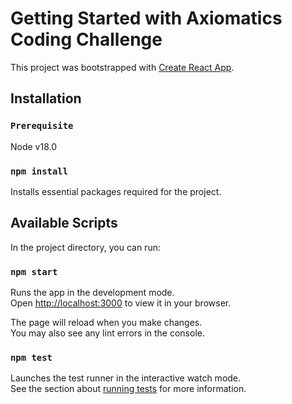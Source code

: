 # Getting Started with Axiomatics Coding Challenge

This project was bootstrapped with [Create React App](https://github.com/facebook/create-react-app).

## Installation

### `Prerequisite`

Node v18.0

### `npm install`

Installs essential packages required for the project.

## Available Scripts

In the project directory, you can run:

### `npm start`

Runs the app in the development mode.\
Open [http://localhost:3000](http://localhost:3000) to view it in your browser.

The page will reload when you make changes.\
You may also see any lint errors in the console.

### `npm test`

Launches the test runner in the interactive watch mode.\
See the section about [running tests](https://facebook.github.io/create-react-app/docs/running-tests) for more information.
